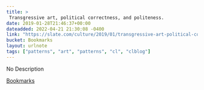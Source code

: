```yaml
---
title: > 
 Transgressive art, political correctness, and politeness.
date: 2019-01-28T21:46:37+00:00
dateadded: 2022-04-21 21:30:08 -0400
link: "https://slate.com/culture/2019/01/transgressive-art-political-correctness-vanessa-place-louis-ck-hannah-gadsby.html"
bucket: Bookmarks
layout: urlnote
tags: ["patterns", "art", "patterns", "cl", "clblog"]
--- 
```

No Description
 <!-- end excerpt --> 
<div class='bucket'><a class='internal-link' href='/buckets/bookmarks'>Bookmarks</a></div> 
